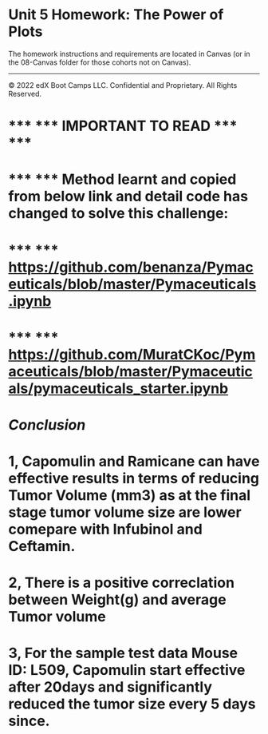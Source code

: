 # Unit 5 Homework: The Power of Plots

The homework instructions and requirements are located in Canvas (or in the 08-Canvas folder for those cohorts not on Canvas).

---

© 2022 edX Boot Camps LLC. Confidential and Proprietary. All Rights Reserved.

#                                   *** *** IMPORTANT TO READ *** ***
# *** *** Method learnt and copied from below link and detail code has changed to solve this challenge:
# *** *** https://github.com/benanza/Pymaceuticals/blob/master/Pymaceuticals.ipynb
# *** *** https://github.com/MuratCKoc/Pymaceuticals/blob/master/Pymaceuticals/pymaceuticals_starter.ipynb



#                                             ***Conclusion*** 

# 1, Capomulin and Ramicane can have effective results in terms of reducing Tumor Volume (mm3) as at the final stage tumor volume size are lower comepare with Infubinol and Ceftamin.

# 2, There is a positive correclation between Weight(g) and average Tumor volume

# 3, For the sample test data Mouse ID: L509, Capomulin start effective after 20days and significantly reduced the tumor size every 5 days since.